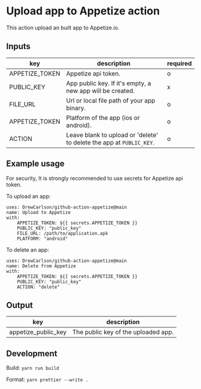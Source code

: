 # Upload app to Appetize action

This action upload an built app to Appetize.io.

## Inputs

| key            | description                                                          | required |
| -------------- | -------------------------------------------------------------------- | -------- |
| APPETIZE_TOKEN | Appetize api token.                                                  | o        |
| PUBLIC_KEY     | App public key. If it's empty, a new app will be created.            | x        |
| FILE_URL       | Url or local file path of your app binary.                           | o        |
| APPETIZE_TOKEN | Platform of the app (ios or android).                                | o        |
| ACTION         | Leave blank to upload or 'delete' to delete the app at `PUBLIC_KEY`. | o        |

## Example usage

For security, It is strongly recommended to use secrets for Appetize api token.

To upload an app:

```
uses: DrewCarlson/github-action-appetize@main
name: Upload to Appetize
with:
    APPETIZE_TOKEN: ${{ secrets.APPETIZE_TOKEN }}
    PUBLIC_KEY: "public_key"
    FILE_URL: /path/to/application.apk
    PLATFORM: "android"
```

To delete an app:

```
uses: DrewCarlson/github-action-appetize@main
name: Delete from Appetize
with:
    APPETIZE_TOKEN: ${{ secrets.APPETIZE_TOKEN }}
    PUBLIC_KEY: "public_key"
    ACTION: "delete"
```

## Output

| key                 | description                         |
| ------------------- | ----------------------------------- |
| appetize_public_key | The public key of the uploaded app. |

## Development

Build: `yarn run build`

Format: `yarn prettier --write .`
